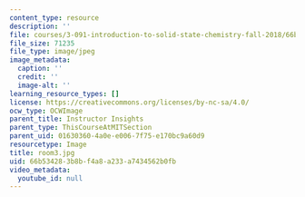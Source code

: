 ```yaml
---
content_type: resource
description: ''
file: courses/3-091-introduction-to-solid-state-chemistry-fall-2018/66b534283b8bf4a8a233a7434562b0fb_room3.jpg
file_size: 71235
file_type: image/jpeg
image_metadata:
  caption: ''
  credit: ''
  image-alt: ''
learning_resource_types: []
license: https://creativecommons.org/licenses/by-nc-sa/4.0/
ocw_type: OCWImage
parent_title: Instructor Insights
parent_type: ThisCourseAtMITSection
parent_uid: 01630360-4a0e-e006-7f75-e170bc9a60d9
resourcetype: Image
title: room3.jpg
uid: 66b53428-3b8b-f4a8-a233-a7434562b0fb
video_metadata:
  youtube_id: null
---
```

